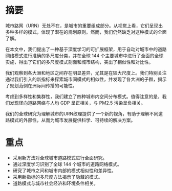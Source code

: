 # 摘要

城市路网（URN）无处不在，是城市的重要组成部分。从视觉上看，它们呈现出多种多样的模式，体现了潜在的规划原则。然而，我们仍然缺乏对这种模式的全面了解。

在本文中，我们提出了一种基于深度学习的可扩展框架，用于自动对城市中的道路网络模式进行准确的多尺度分类，并在全球 144 个主要城市中进行了全面的全球实施，得出了它们的多尺度模式剖面和城市结构，突出了相似性和对比性。

我们观察到各大洲和地区之间存在明显差异，尤其是在较大尺度上。我们特别关注通过我们引入的新指标来探索城市间模式的相似性，并发现了各大洲的子群，揭示了规划范例在洲际间传播的可能性。

考虑到多样性和集群性，我们建立了四种城市内空间分布模式。值得注意的是，我们发现径向道路网络与人均 GDP 呈正相关，与 PM2.5 污染呈负相关。

我们的全球研究为理解城市的URN纹理提供了一个新的视角，有助于理解不同道路模式的外部性，从而为城市发展提供科学、可持续的解决方案。

# 重点

- 采用新方法对全球城市道路模式进行全面研究。
- 通过深度学习识别了全球 144 个城市的道路网络模式。
- 研究了城市之间和城市内部的模式相似性和差异性。
- 采用新指标的多尺度方法揭示了隐藏的模式。
- 道路模式与城市社会经济和环境条件相关。

